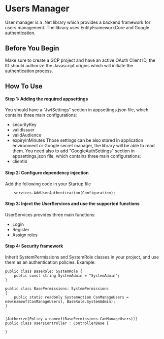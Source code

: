 # Users Manager

User manager is a .Net library which provides a backend framework for users management. 
The library uses EntityFrameworkCore and Google authentication.

## Before You Begin
Make sure to create a GCP project and have an active OAuth Client ID, the ID should authorize the Javascript origins which will initiate the authentication process.

## How To Use
#### Step 1: Adding the required appsettings
You should have a "JwtSettings" section in appsettings.json file, which contains three main configurations:
- securityKey
- validIssuer
- validAudience
- expiryInMinutes
Those settings can be also stored in application environment or Google secret manager, the library will be able to read them.
You need also to add "GoogleAuthSettings" section in appsettings.json file, which contains three main configurations:
- clientId

#### Step 2: Configure dependency injection
Add the following code in your Startup file
```
    services.AddUserAuthentication(Configuration);
```

#### Step 3: Inject the UserServices and use the supported functions
UserServices provides three main functions:
- Login
- Register
- Assign roles

#### Step 4: Security framework
Inherit SystemPermissions and SystemRole classes in your project, and use them as an authentication policies.
Example:
```
public class BaseRole: SystemRole {
    public const string SystemAdmin = "SystemAdmin";
}

public class BasePermissions: SystemPermissions
{
    public static readonly SystemAction CanManageUsers = new(nameof(CanManageUsers), BaseRole.SystemAdmin);
}


[Authorize(Policy = nameof(BasePermissions.CanManageUsers))]
public class UsersController : ControllerBase {

}
```



